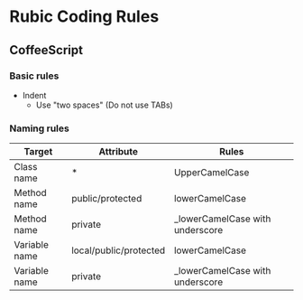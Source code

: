# Rubic Coding Rules
## CoffeeScript
### Basic rules
* Indent
  * Use "two spaces" (Do not use TABs)

### Naming rules
|Target       |Attribute             |Rules                           |
|-------------|----------------------|--------------------------------|
|Class name   |\*                    |UpperCamelCase                  |
|Method name  |public/protected      |lowerCamelCase                  |
|Method name  |private               |\_lowerCamelCase with underscore|
|Variable name|local/public/protected|lowerCamelCase                  |
|Variable name|private               |\_lowerCamelCase with underscore|

